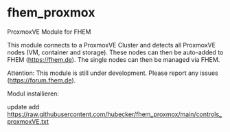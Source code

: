 # fhem_proxmox
ProxmoxVE Module for FHEM

This module connects to a ProxmoxVE Cluster and detects all ProxmoxVE nodes (VM, container and storage). 
These nodes can then be auto-added to FHEM (https://fhem.de). 
The single nodes can then be managed via FHEM.

Attention: This module is still under development. Please report any issues (https://forum.fhem.de).


Modul installieren:

update add https://raw.githubusercontent.com/hubecker/fhem_proxmox/main/controls_proxmoxVE.txt


